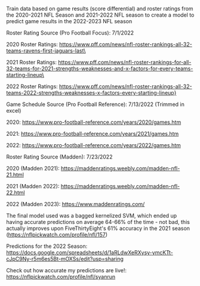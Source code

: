 Train data based on game results (score differential) and roster ratings from the 2020-2021 NFL Season and 2021-2022 NFL season to create a model to predict game results in the 2022-2023 NFL season

Roster Rating Source (Pro Football Focus):
7/1/2022

2020 Roster Ratings:
https://www.pff.com/news/nfl-roster-rankings-all-32-teams-ravens-first-jaguars-last\

2021 Roster Ratings:
https://www.pff.com/news/nfl-roster-rankings-for-all-32-teams-for-2021-strengths-weaknesses-and-x-factors-for-every-teams-starting-lineup\

2022 Roster Ratings:
https://www.pff.com/news/nfl-roster-rankings-all-32-teams-2022-strengths-weaknesses-x-factors-every-starting-lineup}

Game Schedule Source (Pro Football Reference):
7/13/2022 (Trimmed in excel)

2020:
https://www.pro-football-reference.com/years/2020/games.htm

2021:
https://www.pro-football-reference.com/years/2021/games.htm

2022:
https://www.pro-football-reference.com/years/2022/games.htm

Roster Rating Source (Madden):
7/23/2022

2020 (Madden 2021):
https://maddenratings.weebly.com/madden-nfl-21.html

2021 (Madden 2022):
https://maddenratings.weebly.com/madden-nfl-22.html

2022 (Madden 2023):
https://www.maddenratings.com/

The final model used was a bagged kernelized SVM, which ended up having accurate predictions on average 64-66% of the time - not bad, this actually improves upon FiveThirtyEight's 61% accuracy in the 2021 season (https://nflpickwatch.com/profile/nfl/157)

Predictions for the 2022 Season:
https://docs.google.com/spreadsheets/d/1aRLdwXeRXysy-ymcKTt-cJpC9Ny-r5m6es5Bt-mOXSs/edit?usp=sharing

Check out how accurate my predictions are live!:
https://nflpickwatch.com/profile/nfl/syanrun
